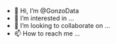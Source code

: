 - 👋 Hi, I’m @GonzoData
- 👀 I’m interested in ...
- 💞️ I’m looking to collaborate on ...
- 📫 How to reach me ...

<!---
GonzoData/GonzoData is a ✨ special ✨ repository because its `README.md` (this file) appears on your GitHub profile.
You can click the Preview link to take a look at your changes.
--->
